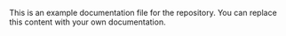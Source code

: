 This is an example documentation file for the repository. You can replace this content with your own documentation.
